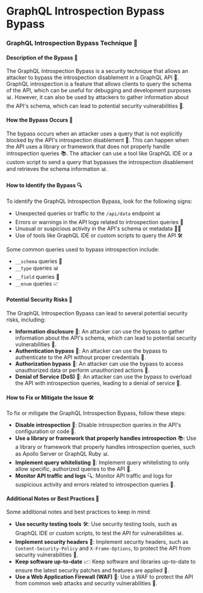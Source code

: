 # GraphQL Introspection Bypass Bypass

### GraphQL Introspection Bypass Technique 🚨
#### Description of the Bypass 📝
The GraphQL Introspection Bypass is a security technique that allows an attacker to bypass the introspection disablement in a GraphQL API 🤖. GraphQL introspection is a feature that allows clients to query the schema of the API, which can be useful for debugging and development purposes 📊. However, it can also be used by attackers to gather information about the API's schema, which can lead to potential security vulnerabilities 🚫.

#### How the Bypass Occurs 🤔
The bypass occurs when an attacker uses a query that is not explicitly blocked by the API's introspection disablement 🚫. This can happen when the API uses a library or framework that does not properly handle introspection queries 📚. The attacker can use a tool like GraphQL IDE or a custom script to send a query that bypasses the introspection disablement and retrieves the schema information 📊.

#### How to Identify the Bypass 🔍
To identify the GraphQL Introspection Bypass, look for the following signs:
* Unexpected queries or traffic to the `/api/data` endpoint 📊
* Errors or warnings in the API logs related to introspection queries 🚨
* Unusual or suspicious activity in the API's schema or metadata 🕵️‍♂️
* Use of tools like GraphQL IDE or custom scripts to query the API 🛠️

Some common queries used to bypass introspection include:
* `__schema` queries 📝
* `__type` queries 📊
* `__field` queries 📁
* `__enum` queries 📈

#### Potential Security Risks 🚨
The GraphQL Introspection Bypass can lead to several potential security risks, including:
* **Information disclosure** 📝: An attacker can use the bypass to gather information about the API's schema, which can lead to potential security vulnerabilities 🚫.
* **Authentication bypass** 🚪: An attacker can use the bypass to authenticate to the API without proper credentials 🚫.
* **Authorization bypass** 🚫: An attacker can use the bypass to access unauthorized data or perform unauthorized actions 🚫.
* **Denial of Service (DoS)** 🚫: An attacker can use the bypass to overload the API with introspection queries, leading to a denial of service 🚫.

#### How to Fix or Mitigate the Issue 🛠️
To fix or mitigate the GraphQL Introspection Bypass, follow these steps:
* **Disable introspection** 🚫: Disable introspection queries in the API's configuration or code 📝.
* **Use a library or framework that properly handles introspection** 📚: Use a library or framework that properly handles introspection queries, such as Apollo Server or GraphQL Ruby 📊.
* **Implement query whitelisting** 📝: Implement query whitelisting to only allow specific, authorized queries to the API 🚫.
* **Monitor API traffic and logs** 🔍: Monitor API traffic and logs for suspicious activity and errors related to introspection queries 🚨.

#### Additional Notes or Best Practices 📝
Some additional notes and best practices to keep in mind:
* **Use security testing tools** 🛠️: Use security testing tools, such as GraphQL IDE or custom scripts, to test the API for vulnerabilities 📊.
* **Implement security headers** 🚫: Implement security headers, such as `Content-Security-Policy` and `X-Frame-Options`, to protect the API from security vulnerabilities 🚫.
* **Keep software up-to-date** 📈: Keep software and libraries up-to-date to ensure the latest security patches and features are applied 📝.
* **Use a Web Application Firewall (WAF)** 🚫: Use a WAF to protect the API from common web attacks and security vulnerabilities 🚫.